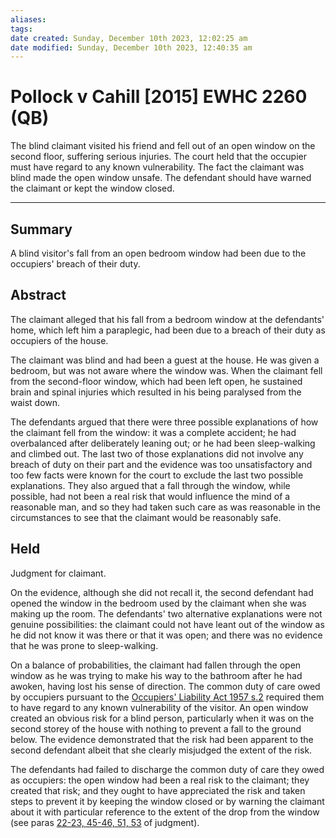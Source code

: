 ```yaml
---
aliases: 
tags: 
date created: Sunday, December 10th 2023, 12:02:25 am
date modified: Sunday, December 10th 2023, 12:40:35 am
---
```


# Pollock v Cahill [2015] EWHC 2260 (QB)

The blind claimant visited his friend and fell out of an open window on the second floor, suffering serious injuries. The court held that the occupier must have regard to any known vulnerability. The fact the claimant was blind made the open window unsafe. The defendant should have warned the claimant or kept the window closed.

---

## Summary

A blind visitor's fall from an open bedroom window had been due to the occupiers' breach of their duty.

## Abstract

The claimant alleged that his fall from a bedroom window at the defendants' home, which left him a paraplegic, had been due to a breach of their duty as occupiers of the house.

The claimant was blind and had been a guest at the house. He was given a bedroom, but was not aware where the window was. When the claimant fell from the second-floor window, which had been left open, he sustained brain and spinal injuries which resulted in his being paralysed from the waist down.

The defendants argued that there were three possible explanations of how the claimant fell from the window: it was a complete accident; he had overbalanced after deliberately leaning out; or he had been sleep-walking and climbed out. The last two of those explanations did not involve any breach of duty on their part and the evidence was too unsatisfactory and too few facts were known for the court to exclude the last two possible explanations. They also argued that a fall through the window, while possible, had not been a real risk that would influence the mind of a reasonable man, and so they had taken such care as was reasonable in the circumstances to see that the claimant would be reasonably safe.

## Held

Judgment for claimant.

On the evidence, although she did not recall it, the second defendant had opened the window in the bedroom used by the claimant when she was making up the room. The defendants' two alternative explanations were not genuine possibilities: the claimant could not have leant out of the window as he did not know it was there or that it was open; and there was no evidence that he was prone to sleep-walking.

On a balance of probabilities, the claimant had fallen through the open window as he was trying to make his way to the bathroom after he had awoken, having lost his sense of direction. The common duty of care owed by occupiers pursuant to the [Occupiers' Liability Act 1957 s.2](https://uk.westlaw.com/Document/I7B605520E44811DA8D70A0E70A78ED65/View/FullText.html?originationContext=document&transitionType=DocumentItem&ppcid=9c01dffd20ac40ca9209d46c570deea9&contextData=(sc.Default)) required them to have regard to any known vulnerability of the visitor. An open window created an obvious risk for a blind person, particularly when it was on the second storey of the house with nothing to prevent a fall to the ground below. The evidence demonstrated that the risk had been apparent to the second defendant albeit that she clearly misjudged the extent of the risk.

The defendants had failed to discharge the common duty of care they owed as occupiers: the open window had been a real risk to the claimant; they created that risk; and they ought to have appreciated the risk and taken steps to prevent it by keeping the window closed or by warning the claimant about it with particular reference to the extent of the drop from the window (see paras [22-23, 45-46, 51, 53](javascript:void(0); "View judgment paragraphs") of judgment).
